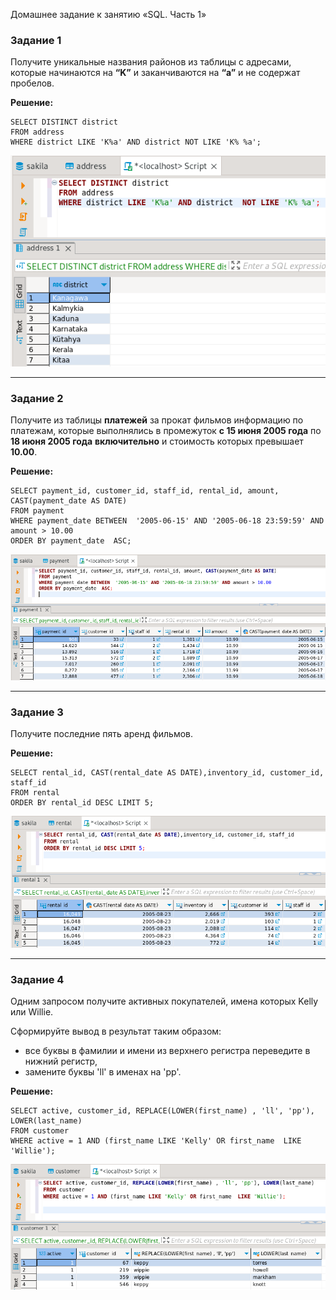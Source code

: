 Домашнее задание к занятию «SQL. Часть 1»


### Задание 1

Получите уникальные названия районов из таблицы с адресами, которые начинаются на **“K”** и заканчиваются на **“a”** и не содержат пробелов.

**Решение:**
```
SELECT DISTINCT district
FROM address
WHERE district LIKE 'K%a' AND district NOT LIKE 'K% %a';
```
![alt text](https://github.com/BOSe1337/SQL1/blob/main/1.png)

---

### Задание 2

Получите из таблицы **платежей** за прокат фильмов информацию по платежам, которые выполнялись в промежуток **с 15 июня 2005 года** 
по **18 июня 2005 года** **включительно** и стоимость которых превышает **10.00**.

**Решение:**
```
SELECT payment_id, customer_id, staff_id, rental_id, amount, CAST(payment_date AS DATE)
FROM payment
WHERE payment_date BETWEEN  '2005-06-15' AND '2005-06-18 23:59:59' AND amount > 10.00
ORDER BY payment_date  ASC;
```
![alt text](https://github.com/BOSe1337/SQL1/blob/main/2.png)

---

### Задание 3

Получите последние пять аренд фильмов.

**Решение:**
```
SELECT rental_id, CAST(rental_date AS DATE),inventory_id, customer_id, staff_id 
FROM rental
ORDER BY rental_id DESC LIMIT 5;
```
![alt text](https://github.com/BOSe1337/SQL1/blob/main/3.png)

---

### Задание 4

Одним запросом получите активных покупателей, имена которых Kelly или Willie. 

Сформируйте вывод в результат таким образом:
- все буквы в фамилии и имени из верхнего регистра переведите в нижний регистр,
- замените буквы 'll' в именах на 'pp'.

**Решение:**
```
SELECT active, customer_id, REPLACE(LOWER(first_name) , 'll', 'pp'), LOWER(last_name)
FROM customer
WHERE active = 1 AND (first_name LIKE 'Kelly' OR first_name  LIKE 'Willie');
```
![alt text](https://github.com/BOSe1337/SQL1/blob/main/4.png)
